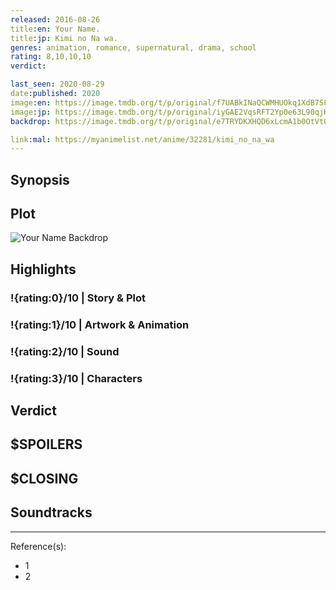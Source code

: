 ```yaml
---
released: 2016-08-26
title:en: Your Name.
title:jp: Kimi no Na wa.
genres: animation, romance, supernatural, drama, school
rating: 8,10,10,10
verdict:

last_seen: 2020-08-29
date:published: 2020
image:en: https://image.tmdb.org/t/p/original/f7UABkINaQCWMHUOkq1XdB7SFOS.jpg
image:jp: https://image.tmdb.org/t/p/original/iyGAE2VqsRFT2Yp0e63L90qjHwU.jpg
backdrop: https://image.tmdb.org/t/p/original/e7TRYDKXHQD6xLcmA1b0OtVt0E0.jpg

link:mal: https://myanimelist.net/anime/32281/kimi_no_na_wa
---
```



## Synopsis

## Plot

![Your Name Backdrop](https://image.tmdb.org/t/p/original/3VIRYQTEC6pZSv3kUE5yPGVVg0i.jpg)

## Highlights

### !{rating:0}/10 | Story & Plot

### !{rating:1}/10 | Artwork & Animation

### !{rating:2}/10 | Sound

### !{rating:3}/10 | Characters

## Verdict

## $SPOILERS

## $CLOSING

## Soundtracks

***
Reference(s):

- 1
- 2
